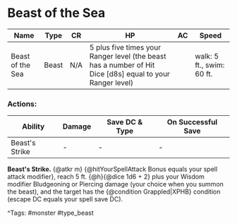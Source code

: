 # Beast of the Sea

| Name | Type | CR | HP | AC | Speed |
|------|------|----|----|----|-------|
| Beast of the Sea | Beast | N/A | 5 plus five times your Ranger level (the beast has a number of Hit Dice [d8s] equal to your Ranger level) |  | walk: 5 ft., swim: 60 ft. |

### Actions:

| Ability | Damage | Save DC & Type | On Successful Save |
|---------|--------|----------------|--------------------|
| Beast's Strike | - | - | - |


**Beast's Strike.** {@atkr m} {@hitYourSpellAttack Bonus equals your spell attack modifier}, reach 5 ft. {@h}{@dice 1d6 + 2} plus your Wisdom modifier Bludgeoning or Piercing damage (your choice when you summon the beast), and the target has the {@condition Grappled|XPHB} condition (escape DC equals your spell save DC).

^Tags: #monster #type_beast